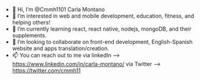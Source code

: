 - 👋 Hi, I’m @Cmmh1101 Carla Montano
- 👀 I’m interested in web and mobile development, education, fitness, and helping others!
- 🌱 I’m currently learning react, react native, nodejs, mongoDB, and their supplements. 
- 💞️ I’m looking to collaborate on front-end development, English-Spanish website and apps translation/creation. 
- 📫 You can reach out to me via linkedIn --> https://www.linkedin.com/in/carla-montano/ via Twitter --> https://twitter.com/cmmh11

<!---
Cmmh1101/Cmmh1101 is a ✨ special ✨ repository because its `README.md` (this file) appears on your GitHub profile.
You can click the Preview link to take a look at your changes.
--->
